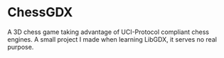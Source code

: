 # ChessGDX
A 3D chess game taking advantage of UCI-Protocol compliant chess engines. A small project I made when learning LibGDX, it serves no real purpose.

